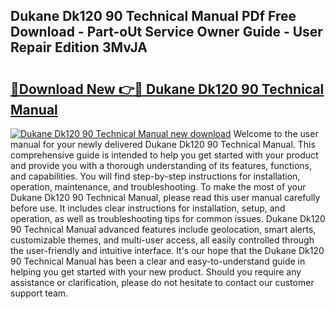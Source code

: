 ## Dukane Dk120 90 Technical Manual PDf Free Download - Part-oUt Service Owner Guide - User Repair Edition 3MvJA

# <h2><a href="http://bc12806.oget.top/?id=Dukane+Dk120+90+Technical+Manual">🔗Download New 👉🔴 Dukane Dk120 90 Technical Manual</a></h2>

[![Dukane Dk120 90 Technical Manual new download](https://i.imgur.com/5g1atiW.png)](http://bc12806.oget.top/?id=Dukane+Dk120+90+Technical+Manual)
Welcome to the user manual for your newly delivered Dukane Dk120 90 Technical Manual. This comprehensive guide is intended to help you get started with your product and provide you with a thorough understanding of its features, functions, and capabilities. You will find step-by-step instructions for installation, operation, maintenance, and troubleshooting. To make the most of your Dukane Dk120 90 Technical Manual, please read this user manual carefully before use. It includes clear instructions for installation, setup, and operation, as well as troubleshooting tips for common issues. Dukane Dk120 90 Technical Manual advanced features include geolocation, smart alerts, customizable themes, and multi-user access, all easily controlled through the user-friendly and intuitive interface. It's our hope that the Dukane Dk120 90 Technical Manual has been a clear and easy-to-understand guide in helping you get started with your new product. Should you require any assistance or clarification, please do not hesitate to contact our customer support team.
